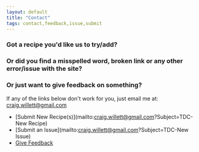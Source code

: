 ```yaml
---
layout: default
title: "Contact"
tags: contact,feedback,issue,submit
---
```

### Got a recipe you'd like us to try/add?
### Or did you find a misspelled word, broken link or any other error/issue with the site?
### Or just want to give feedback on something?

If any of the links below don't work for you, just email me at:  craig.willett@gmail.com

* [Submit New Recipe(s)](mailto:craig.willett@gmail.com?Subject=TDC-New Recipe)
* [Submit an Issue](mailto:craig.willett@gmail.com?Subject=TDC-New Issue)
* [Give Feedback](mailto:craig.willett@gmail.com?Subject=TDC-Feedback)
